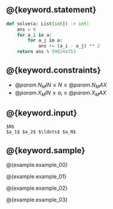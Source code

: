 ## @{keyword.statement}

``` python
def solve(a: List[int]) -> int:
    ans = 0
    for a_i in a:
        for a_j in a:
            ans += (a_i - a_j) ** 2
    return ans % 998244353
```

## @{keyword.constraints}

- $@{param.N_MIN} \leq N \leq @{param.N_MAX}$
- $@{param.X_MIN} \leq a_i \leq @{param.X_MAX}$

## @{keyword.input}

```
$N$
$a_1$ $a_2$ $\ldots$ $a_N$
```

## @{keyword.sample}

@{example.example_00}

@{example.example_01}

@{example.example_02}

@{example.example_03}
